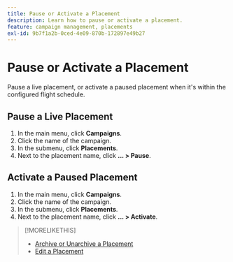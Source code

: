 ```yaml
---
title: Pause or Activate a Placement
description: Learn how to pause or activate a placement.
feature: campaign management, placements
exl-id: 9b7f1a2b-0ced-4e09-870b-172897e49b27
---
```

# Pause or Activate a Placement

Pause a live placement, or activate a paused placement when it's within the configured flight schedule.

## Pause a Live Placement

1. In the main menu, click **Campaigns**.
1. Click the name of the campaign.
1. In the submenu, click **Placements**.
1. Next to the placement name, click  **... > Pause**.

## Activate a Paused Placement

1. In the main menu, click **Campaigns**.
1. Click the name of the campaign.
1. In the submenu, click **Placements**.
1. Next to the placement name, click  **... > Activate**.

>[!MORELIKETHIS]
>
>* [Archive or Unarchive a Placement](placement-archive-unarchive.md)
>* [Edit a Placement](placement-edit.md)
